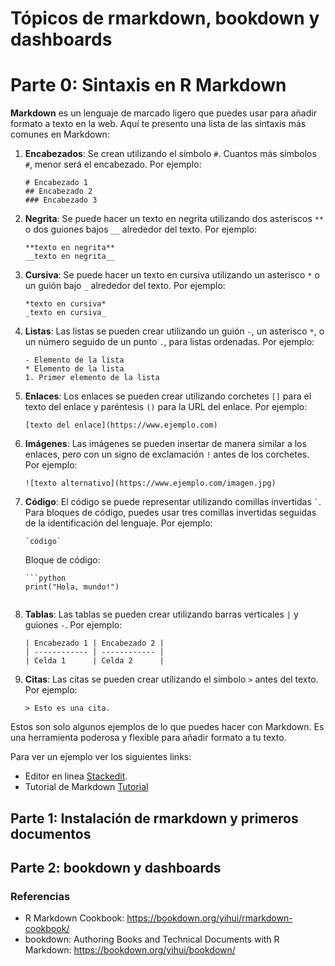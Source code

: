 # Tópicos de rmarkdown, bookdown y dashboards

# Parte 0: Sintaxis en R Markdown

**Markdown** es un lenguaje de marcado ligero que puedes usar para añadir formato a texto en la web. Aquí te presento una lista de las sintaxis más comunes en Markdown:

1. **Encabezados**: Se crean utilizando el símbolo `#`. Cuantos más símbolos `#`, menor será el encabezado. Por ejemplo:
    ```
    # Encabezado 1
    ## Encabezado 2
    ### Encabezado 3
    ```

2. **Negrita**: Se puede hacer un texto en negrita utilizando dos asteriscos `**` o dos guiones bajos `__` alrededor del texto. Por ejemplo:
    ```
    **texto en negrita**
    __texto en negrita__
    ```

3. **Cursiva**: Se puede hacer un texto en cursiva utilizando un asterisco `*` o un guión bajo `_` alrededor del texto. Por ejemplo:
    ```
    *texto en cursiva*
    _texto en cursiva_
    ```

4. **Listas**: Las listas se pueden crear utilizando un guión `-`, un asterisco `*`, o un número seguido de un punto `.`, para listas ordenadas. Por ejemplo:
    ```
    - Elemento de la lista
    * Elemento de la lista
    1. Primer elemento de la lista
    ```

5. **Enlaces**: Los enlaces se pueden crear utilizando corchetes `[]` para el texto del enlace y paréntesis `()` para la URL del enlace. Por ejemplo:
    ```
    [texto del enlace](https://www.ejemplo.com)
    ```

6. **Imágenes**: Las imágenes se pueden insertar de manera similar a los enlaces, pero con un signo de exclamación `!` antes de los corchetes. Por ejemplo:
    ```
    ![texto alternativo](https://www.ejemplo.com/imagen.jpg)
    ```

7. **Código**: El código se puede representar utilizando comillas invertidas `` ` ``. Para bloques de código, puedes usar tres comillas invertidas seguidas de la identificación del lenguaje. Por ejemplo:
    ```
    `código`
    ```
    Bloque de código:
    ```
    ```python
    print("Hola, mundo!")
    ```
    ```

8. **Tablas**: Las tablas se pueden crear utilizando barras verticales `|` y guiones `-`. Por ejemplo:
    ```
    | Encabezado 1 | Encabezado 2 |
    | ------------ | ------------ |
    | Celda 1      | Celda 2      |
    ```

9. **Citas**: Las citas se pueden crear utilizando el símbolo `>` antes del texto. Por ejemplo:
    ```
    > Esto es una cita.
    ```

Estos son solo algunos ejemplos de lo que puedes hacer con Markdown. Es una herramienta poderosa y flexible para añadir formato a tu texto.


Para ver un ejemplo ver los siguientes links:
- Editor en linea [Stackedit](https://stackedit.io/).
- Tutorial de Markdown [Tutorial](https://tutorialmarkdown.com/guia)
  
## Parte 1: Instalación de rmarkdown y primeros documentos

## Parte 2: bookdown y dashboards


### Referencias
- R Markdown Cookbook: https://bookdown.org/yihui/rmarkdown-cookbook/
- bookdown: Authoring Books and Technical Documents with R Markdown: https://bookdown.org/yihui/bookdown/
  
